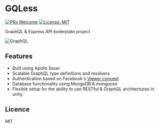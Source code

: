 # GQLess

[![PRs Welcome](https://img.shields.io/badge/PRs-welcome-brightgreen.svg)](http://makeapullrequest.com) [![License: MIT](https://img.shields.io/badge/License-MIT-yellow.svg)](https://opensource.org/licenses/MIT)

GraphQL & Express API boilerplate project

![GraphQL](https://github.com/thomasraydeniscool/GQLess/blob/master/assets/apollostack.jpg)

## Features

- Built using Apollo Sever
- Scalable GraphQL type definitions and resolvers
- Authentication based on Facebook's [Viewer concept](https://youtu.be/etax3aEe2dA)
- Database functionality using MongoDB & mongoose
- Flexible setup for the ability to use RESTful & GraphQL architectures in unity.

## Licence

MIT
